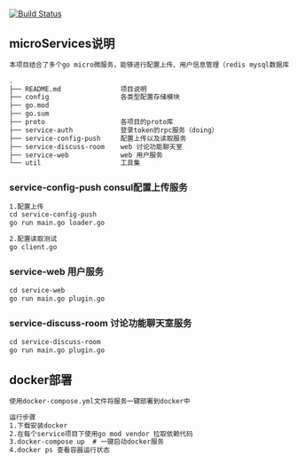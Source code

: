 [![Build Status](https://travis-ci.org/LiuBaiSMD/microServices.svg?branch=master)](https://travis-ci.org/LiuBaiSMD/microServices)

## microServices说明
```markdown
本项目结合了多个go micro微服务，能够进行配置上传、用户信息管理（redis mysql数据库管理）、
```

```markdown
.
├── README.md               项目说明
├── config                  各类型配置存储模块
├── go.mod
├── go.sum
├── proto                   各项目的proto库
├── service-auth            登录token的rpc服务（doing）
├── service-config-push     配置上传以及读取服务
├── service-discuss-room    web 讨论功能聊天室
├── service-web             web 用户服务
└── util                    工具集
```

### service-config-push consul配置上传服务
```markdown
1.配置上传
cd service-config-push
go run main.go loader.go  

2.配置读取测试
go client.go
```
### service-web 用户服务

```markdown
cd service-web
go run main.go plugin.go
```

### service-discuss-room 讨论功能聊天室服务
```markdown
cd service-discuss-room
go run main.go plugin.go  
```

## docker部署
```markdown
使用docker-compose.yml文件将服务一键部署到docker中
```
```markdown
运行步骤
1.下载安装docker
2.在每个service项目下使用go mod vendor 拉取依赖代码
3.docker-compose up  # 一键启动docker服务
4.docker ps 查看容器运行状态
```